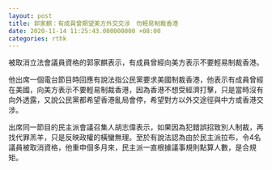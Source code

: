 ```yaml
---
layout: post
title: 郭家麒：有成員曾期望美方外交交涉　勿輕易制裁香港
date: 2020-11-14 11:25:43.000000000 +08:00
categories: rthk
---
```


被取消立法會議員資格的郭家麒表示，有成員曾經向美方表示不要輕易制裁香港。

他出席一個電台節目時回應有說法指公民黨要求美國制裁香港，他表示有成員曾經在美國，向美方表示不要輕易制裁香港，因為香港不想受經濟打擊，只是當時沒有向外透露，又說公民黨都希望香港亂局會停，希望對方以外交途徑與中方或香港交涉。

出席同一節目的民主派會議召集人胡志偉表示，如果因為犯錯誤招致別人制裁，再找代罪羔羊，只是反映政權的橫蠻無理。至於有說法認為由於民主派拉布，令4名議員被取消資格，他重申個多月來，民主派一直根據議事規則點算人數，是合規矩。
